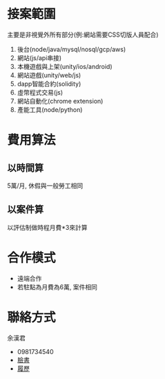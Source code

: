 # 接案範圍
主要是非視覺外所有部分(例:網站需要CSS切版人員配合)

1. 後台(node/java/mysql/nosql/gcp/aws)
1. 網站(js/api串接)
1. 本機遊戲與上架(unity/ios/android)
1. 網站遊戲(unity/web/js)
1. dapp智能合約(solidity)
1. 虛幣程式交易(js)
1. 網站自動化(chrome extension)
1. 產能工具(node/python)

# 費用算法
## 以時間算
5萬/月, 休假與一般勞工相同

## 以案件算
以評估制做時程月費*3來計算

# 合作模式
- 遠端合作
- 若駐點為月費為6萬, 案件相同

# 聯絡方式
余漢君  
- 0981734540
- [臉書](https://www.facebook.com/han.yu.100)
- [履歷](readme.md)
